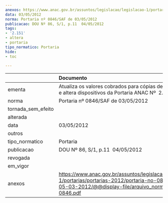 ```yaml
---
anexos: https://www.anac.gov.br/assuntos/legislacao/legislacao-1/portarias/portarias-2012/portaria-no-0846-saf-de-05-03-2012/@@display-file/arquivo_norma/PA2012-0846.pdf
data: 03/05/2012
norma: Portaria nº 0846/SAF de 03/05/2012
publicacao: DOU Nº 86, S/1, p.11  04/05/2012
tags:
- '2.151'
- altera
- portaria
tipo_normatico: Portaria
hide: 
- toc 
 
---
```


|                    | Documento                                                                                                                                                         |
|:-------------------|:------------------------------------------------------------------------------------------------------------------------------------------------------------------|
| ementa             | Atualiza os valores cobrados para cópias de documentos e altera dispositivos da Portaria ANAC Nº  2.151/2009.                                                     |
| norma              | Portaria nº 0846/SAF de 03/05/2012                                                                                                                                |
| tornada_sem_efeito |                                                                                                                                                                   |
| alterada           |                                                                                                                                                                   |
| data               | 03/05/2012                                                                                                                                                        |
| outros             |                                                                                                                                                                   |
| tipo_normatico     | Portaria                                                                                                                                                          |
| publicacao         | DOU Nº 86, S/1, p.11  04/05/2012                                                                                                                                  |
| revogada           |                                                                                                                                                                   |
| em_vigor           |                                                                                                                                                                   |
| anexos             | https://www.anac.gov.br/assuntos/legislacao/legislacao-1/portarias/portarias-2012/portaria-no-0846-saf-de-05-03-2012/@@display-file/arquivo_norma/PA2012-0846.pdf |